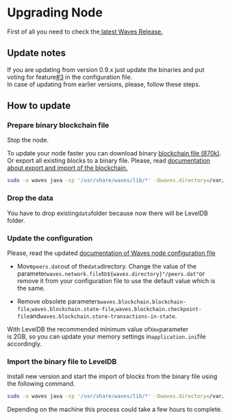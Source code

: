 # Upgrading Node

First of all you need to check the[ latest Waves Release.](https://github.com/wavesplatform/Waves/releases)

## Update notes

If you are updating from version 0.9.x just update the binaries and put voting for feature[\#3](https://github.com/wavesplatform/Waves/pull/3) in the configuration file.  
In case of updating from earlier versions, please, follow these steps.

## How to update

### Prepare binary blockchain file

Stop the node.

To update your node faster you can download binary [blockchain file \(870k\)](http://blockchain.wavesnodes.com/mainnet-870000). Or export all existing blocks to a binary file. Please, read [documentation about export and import of the blockchain.](https://waves-platform.gitbooks.io/wavesdocs/guidelines/export-and-import-from-the-blockchain.html)

```bash
sudo -u waves java -cp '/usr/share/waves/lib/*' -Dwaves.directory=/var/lib/waves com.wavesplatform.Exporter /etc/waves/waves.conf mainnet

```

### Drop the data

You have to drop existing`data`folder because now there will be LevelDB folder.

### Update the configuration

Please, read the updated [documentation of Waves node configuration file](https://waves-platform.gitbooks.io/wavesdocs/guidelines/how-to-configure-a-node.html)

* Move`peers.dat`out of the`data`directory. Change the value of the parameter`waves.network.file`to`${waves.directory}"/peers.dat"`or remove it from your configuration file to use the default value which is the same.

* Remove obsolete parameters`waves.blockchain.blockchain-file`,`waves.blockchain.state-file`,`waves.blockchain.checkpoint-file`and`waves.blockchain.store-transactions-in-state`.

With LevelDB the recommended minimum value of`Xmx`parameter  
is 2GB, so you can update your memory settings in`application.ini`file accordingly.

### Import the binary file to LevelDB

Install new version and start the import of blocks from the binary file using the following command.

```bash
sudo -u waves java -cp '/usr/share/waves/lib/*' -Dwaves.directory=/var/lib/waves com.wavesplatform.Importer /etc/waves/waves.conf mainnet-870000

```

Depending on the machine this process could take a few hours to complete.





